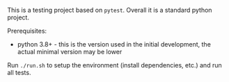 This is a testing project based on `pytest`. Overall it is a standard python project.

Prerequisites:

- python 3.8+ - this is the version used in the initial development, the actual minimal version may be lower

Run `./run.sh` to setup the environment (install dependencies, etc.) and run all tests.